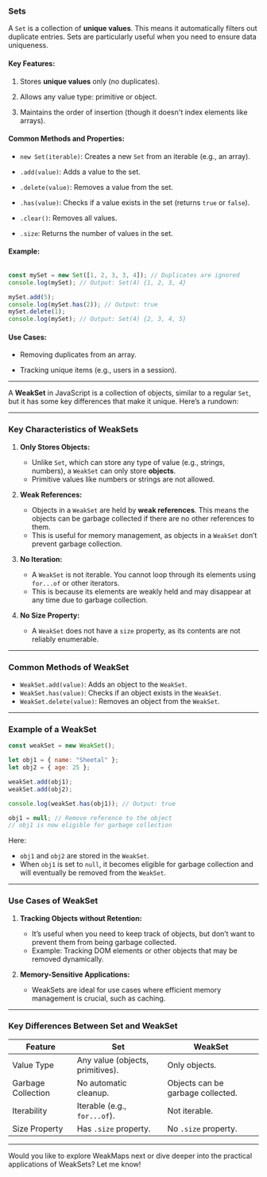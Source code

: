 ### **Sets**

A `Set` is a collection of **unique values**. This means it automatically filters out duplicate entries. Sets are particularly useful when you need to ensure data uniqueness.

#### Key Features:

1. Stores **unique values** only (no duplicates).
    
2. Allows any value type: primitive or object.
    
3. Maintains the order of insertion (though it doesn't index elements like arrays).
    

#### Common Methods and Properties:

- `new Set(iterable)`: Creates a new `Set` from an iterable (e.g., an array).
    
- `.add(value)`: Adds a value to the set.
    
- `.delete(value)`: Removes a value from the set.
    
- `.has(value)`: Checks if a value exists in the set (returns `true` or `false`).
    
- `.clear()`: Removes all values.
    
- `.size`: Returns the number of values in the set.
    

#### Example:

```Javascript

const mySet = new Set([1, 2, 3, 3, 4]); // Duplicates are ignored
console.log(mySet); // Output: Set(4) {1, 2, 3, 4}

mySet.add(5);
console.log(mySet.has(2)); // Output: true
mySet.delete(1);
console.log(mySet); // Output: Set(4) {2, 3, 4, 5}
```

#### Use Cases:

- Removing duplicates from an array.
    
- Tracking unique items (e.g., users in a session).

---

A **WeakSet** in JavaScript is a collection of objects, similar to a regular `Set`, but it has some key differences that make it unique. Here’s a rundown:

---

### **Key Characteristics of WeakSets**
1. **Only Stores Objects:**
   - Unlike `Set`, which can store any type of value (e.g., strings, numbers), a `WeakSet` can only store **objects**.
   - Primitive values like numbers or strings are not allowed.

2. **Weak References:**
   - Objects in a `WeakSet` are held by **weak references**. This means the objects can be garbage collected if there are no other references to them.
   - This is useful for memory management, as objects in a `WeakSet` don’t prevent garbage collection.

3. **No Iteration:**
   - A `WeakSet` is not iterable. You cannot loop through its elements using `for...of` or other iterators. 
   - This is because its elements are weakly held and may disappear at any time due to garbage collection.

4. **No Size Property:**
   - A `WeakSet` does not have a `size` property, as its contents are not reliably enumerable.

---

### **Common Methods of WeakSet**
- `WeakSet.add(value)`: Adds an object to the `WeakSet`.
- `WeakSet.has(value)`: Checks if an object exists in the `WeakSet`.
- `WeakSet.delete(value)`: Removes an object from the `WeakSet`.

---

### **Example of a WeakSet**
```javascript
const weakSet = new WeakSet();

let obj1 = { name: "Sheetal" };
let obj2 = { age: 25 };

weakSet.add(obj1);
weakSet.add(obj2);

console.log(weakSet.has(obj1)); // Output: true

obj1 = null; // Remove reference to the object
// obj1 is now eligible for garbage collection
```

Here:
- `obj1` and `obj2` are stored in the `WeakSet`.
- When `obj1` is set to `null`, it becomes eligible for garbage collection and will eventually be removed from the `WeakSet`.

---

### **Use Cases of WeakSet**
1. **Tracking Objects without Retention:**
   - It’s useful when you need to keep track of objects, but don’t want to prevent them from being garbage collected.
   - Example: Tracking DOM elements or other objects that may be removed dynamically.

2. **Memory-Sensitive Applications:**
   - WeakSets are ideal for use cases where efficient memory management is crucial, such as caching.

---

### **Key Differences Between Set and WeakSet**
| Feature          | Set                                | WeakSet                          |
|------------------|------------------------------------|-----------------------------------|
| Value Type       | Any value (objects, primitives).  | Only objects.                    |
| Garbage Collection | No automatic cleanup.            | Objects can be garbage collected.|
| Iterability      | Iterable (e.g., `for...of`).       | Not iterable.                    |
| Size Property    | Has `.size` property.             | No `.size` property.             |

---

Would you like to explore WeakMaps next or dive deeper into the practical applications of WeakSets? Let me know!